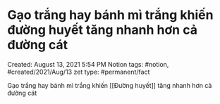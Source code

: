 # Gạo trắng hay bánh mì trắng khiến đường huyết tăng nhanh hơn cả đường cát

Created: August 13, 2021 5:54 PM
Notion tags: #notion, #created/2021/Aug/13
zet type: #permanent/fact

Gạo trắng hay bánh mì trắng khiến [[Đường huyết]]  tăng nhanh hơn cả đường cát
